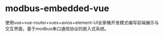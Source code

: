 # modbus-embedded-vue
使用vue+vue-router+vuex+axios+element-UI全家桶开发模式编写前端展示与交互界面，基于modbus串口通信协议的嵌入式系统。
